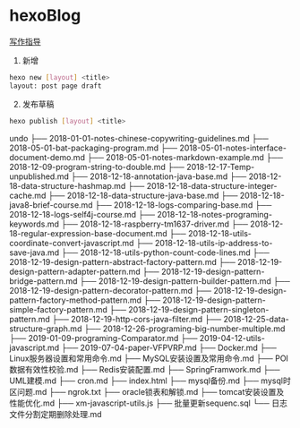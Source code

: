 # hexoBlog

[写作指导](https://hexo.io/zh-cn/docs/writing.html)

1. 新增

```bash
hexo new [layout] <title>
layout: post page draft
```

2. 发布草稿 

```bash
hexo publish [layout] <title>
```

undo
├── 2018-01-01-notes-chinese-copywriting-guidelines.md
├── 2018-05-01-bat-packaging-program.md
├── 2018-05-01-notes-interface-document-demo.md
├── 2018-05-01-notes-markdown-example.md
├── 2018-12-09-program-string-to-double.md
├── 2018-12-17-Temp-unpublished.md
├── 2018-12-18-annotation-java-base.md
├── 2018-12-18-data-structure-hashmap.md
├── 2018-12-18-data-structure-integer-cache.md
├── 2018-12-18-data-structure-java-base.md
├── 2018-12-18-java8-brief-course.md
├── 2018-12-18-logs-comparing-base.md
├── 2018-12-18-logs-self4j-course.md
├── 2018-12-18-notes-programing-keywords.md
├── 2018-12-18-raspberry-tm1637-driver.md
├── 2018-12-18-regular-expression-base-document.md
├── 2018-12-18-utils-coordinate-convert-javascript.md
├── 2018-12-18-utils-ip-address-to-save-java.md
├── 2018-12-18-utils-python-count-code-lines.md
├── 2018-12-19-design-pattern-abstract-factory-pattern.md
├── 2018-12-19-design-pattern-adapter-pattern.md
├── 2018-12-19-design-pattern-bridge-pattern.md
├── 2018-12-19-design-pattern-builder-pattern.md
├── 2018-12-19-design-pattern-decorator-pattern.md
├── 2018-12-19-design-pattern-factory-method-pattern.md
├── 2018-12-19-design-pattern-simple-factory-pattern.md
├── 2018-12-19-design-pattern-singleton-pattern.md
├── 2018-12-19-http-cors-java-filter.md
├── 2018-12-25-data-structure-graph.md
├── 2018-12-26-programing-big-number-multiple.md
├── 2019-01-09-programing-Comparator.md
├── 2019-04-12-utils-javascript.md
├── 2019-07-04-paper-VFPVRP.md
├── Docker.md
├── Linux服务器设置和常用命令.md
├── MySQL安装设置及常用命令.md
├── POI数据有效性校验.md
├── Redis安装配置.md
├── SpringFramwork.md
├── UML建模.md
├── cron.md
├── index.html
├── mysql备份.md
├── mysql时区问题.md
├── ngrok.txt
├── oracle锁表和解锁.md
├── tomcat安装设置及性能优化.md
├── xm-javascript-utils.js
├── 批量更新sequenc.sql
└── 日志文件分割定期删除处理.md
